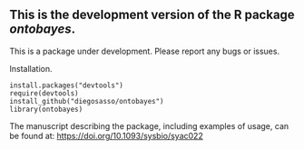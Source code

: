 ## This is the development version of the R package _ontobayes_.

This is a package under development. Please report any bugs or issues.

Installation.
```
install.packages("devtools")
require(devtools)
install_github("diegosasso/ontobayes")
library(ontobayes)
```

The manuscript describing the package, including examples of usage, can be found at:
https://doi.org/10.1093/sysbio/syac022
